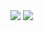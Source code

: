 <img src="https://github-readme-stats.vercel.app/api?username=qalmurri&hide=contribs,prs&show_icons=true&hide_border=true&title_color=000" />
<img src="https://media.tenor.com/UT8tOhIfbdUAAAAi/anime-daling-in-the-franxx.gif" />
